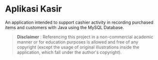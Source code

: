 # Aplikasi Kasir
An application intended to support cashier activity in recording purchased items and customers with Java using the MySQL Database.

> **Disclaimer** : Referencing this project in a non-commercial academic manner or for education purposes is allowed and free of any copyright (except the usage of original illustrations inside the application, which fall under the author's copyright).
